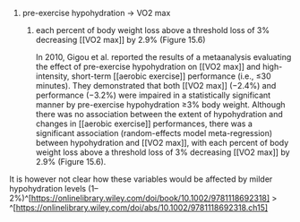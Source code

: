 1. pre-exercise hypohydration → VO2 max
	1. each percent of body weight loss above a threshold loss of 3% decreasing [[VO2 max]] by 2.9% (Figure 15.6)
	   
	   In 2010, Gigou et al. reported the results of a metaanalysis evaluating the effect of pre-exercise hypohydration on [[VO2 max]] and high-intensity, short-term [[aerobic exercise]] performance (i.e., ≤30  minutes). They demonstrated that both [[VO2 max]] (−2.4%) and performance (−3.2%) were impaired in a statistically significant manner by pre-exercise hypohydration ≥3% body weight. Although there was no association between the extent of hypohydration and changes in [[aerobic exercise]] performances, there was a significant association (random-effects model meta-regression) between hypohydration and [[VO2 max]], with each percent of body weight loss above a threshold loss of 3% decreasing [[VO2 max]] by 2.9% (Figure 15.6).  
  
It is however not clear how these variables would be affected by milder hypohydration levels (1–2%)^[https://onlinelibrary.wiley.com/doi/book/10.1002/9781118692318] > ^[https://onlinelibrary.wiley.com/doi/abs/10.1002/9781118692318.ch15]